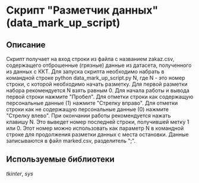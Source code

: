 # Скрипт "Разметчик данных" (data_mark_up_script)


## Описание

Скрипт получает на вход строки из файла с названием zakaz.csv, содержащего отброшенные (грязные) данные из датасета, полученного из данных с ККТ.
Для запуска скрипта необходимо набрать в командной строке python data_mark_up_script.py N, где N - это номер строки, с которой необходимо начать разметку. Для первой разметки набора рекомендуется N взять равным 0.
Для начала работы и вывода первой строки нажмите "Пробел". Для отметки строки как содержащую персональные данные (1) нажмите "Стрелку вправо". Для отметки строки как не содержащую персональные данные (0) нажмите "Стрелку влево".
При окончании работы рекомендуется нажать клавишу N. Это выведет номер последней строки, получившей метку 1 или 0. Этот номер можно использовать как параметр N в командной строке для продолжения разметки данных с места остановки.
Данные записываются в файл marked.csv, разделитель ";".

## Используемые библиотеки
*tkinter*, *sys*